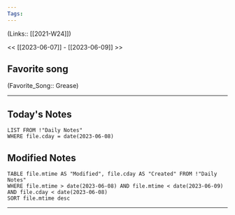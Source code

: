 ```yaml
---
Tags:
---
```

(Links:: [[2021-W24]])

<< [[2023-06-07]] - [[2023-06-09]] >>
## Favorite song
(Favorite_Song:: Grease)

___
## Today's Notes
```dataview
LIST FROM !"Daily Notes"
WHERE file.cday = date(2023-06-08)
```
## Modified Notes
```dataview
TABLE file.mtime AS "Modified", file.cday AS "Created" FROM !"Daily Notes" 
WHERE file.mtime > date(2023-06-08) AND file.mtime < date(2023-06-09) AND file.cday < date(2023-06-08)
SORT file.mtime desc
```
___
